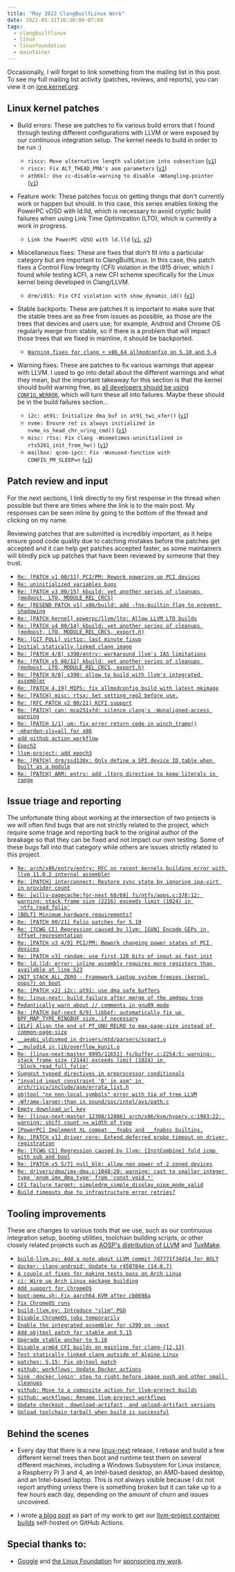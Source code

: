 ```yaml
---
title: "May 2022 ClangBuiltLinux Work"
date: 2022-05-31T16:30:00-07:00
tags:
  - clangbuiltlinux
  - linux
  - linuxfoundation
  - maintainer
---
```


Occasionally, I will forget to link something from the mailing list in this post. To see my full mailing list activity (patches, reviews, and reports), you can view it on [lore.kernel.org](https://lore.kernel.org/all/?q=f:nathan@kernel.org).

## Linux kernel patches

* Build errors: These are patches to fix various build errors that I found through testing different configurations with LLVM or were exposed by our continuous integration setup. The kernel needs to build in order to be run :)

  * `riscv: Move alternative length validation into subsection` ([`v1`](https://lore.kernel.org/20220516214520.3252074-1-nathan@kernel.org/))
  * `riscv: Fix ALT_THEAD_PMA's asm parameters` ([`v1`](https://lore.kernel.org/20220518184529.454008-1-nathan@kernel.org/))
  * `ath6kl: Use cc-disable-warning to disable -Wdangling-pointer` ([`v1`](https://lore.kernel.org/20220524145655.869822-1-nathan@kernel.org/))

* Feature work: These patches focus on getting things that don't currently work or happen but should. In this case, this series enables linking the PowerPC vDSO with ld.lld, which is necessary to avoid cryptic build failures when using Link Time Optimization (LTO), which is currently a work in progress.

  * `Link the PowerPC vDSO with ld.lld` ([`v1`](https://lore.kernel.org/20220509204635.2539549-1-nathan@kernel.org/), [`v2`](https://lore.kernel.org/20220511185001.3269404-1-nathan@kernel.org/))

* Miscellaneous fixes: These are fixes that don't fit into a particular category but are important to ClangBuiltLinux. In this case, this patch fixes a Control Flow Integrity (CFI) violation in the i915 driver, which I found while testing kCFI, a new CFI scheme specifically for the Linux kernel being developed in Clang/LLVM.

  * `drm/i915: Fix CFI violation with show_dynamic_id()` ([`v1`](https://lore.kernel.org/20220512211704.3158759-1-nathan@kernel.org/))

* Stable backports: These are patches It is important to make sure that the stable trees are as free from issues as possible, as those are the trees that devices and users use; for example, Android and Chrome OS regularly merge from stable, so if there is a problem that will impact those trees that we fixed in mainline, it should be backported.

  * [`Warning fixes for clang + x86_64 allmodconfig on 5.10 and 5.4`](https://lore.kernel.org/YnqlnFWCrEz11T5Y@dev-arch.thelio-3990X/)

* Warning fixes: These are patches to fix various warnings that appear with LLVM. I used to go into detail about the different warnings and what they mean, but the important takeaway for this section is that the kernel should build warning free, as [all developers should be using `CONFIG_WERROR`](https://lore.kernel.org/r/CAHk-=wifoM9VOp-55OZCRcO9MnqQ109UTuCiXeZ-eyX_JcNVGg@mail.gmail.com/), which will turn these all into failures. Maybe these should be in the build failures section...

  * `i2c: at91: Initialize dma_buf in at91_twi_xfer()` ([`v1`](https://lore.kernel.org/20220505152738.1440249-1-nathan@kernel.org/))
  * `nvme: Ensure ret is always initialized in nvme_ns_head_chr_uring_cmd()` ([`v1`](https://lore.kernel.org/20220506150357.2443040-1-nathan@kernel.org/))
  * `misc: rtsx: Fix clang -Wsometimes-uninitialized in rts5261_init_from_hw()` ([`v1`](https://lore.kernel.org/20220523150521.2947108-1-nathan@kernel.org/))
  * `mailbox: qcom-ipcc: Fix -Wunused-function with CONFIG_PM_SLEEP=n` ([`v1`](https://lore.kernel.org/20220523224702.2002652-1-nathan@kernel.org/))



## Patch review and input

For the next sections, I link directly to my first response in the thread when possible but there are times where the link is to the main post. My responses can be seen inline by going to the bottom of the thread and clicking on my name.

Reviewing patches that are submitted is incredibly important, as it helps ensure good code quality due to catching mistakes before the patches get accepted and it can help get patches accepted faster, as some maintainers will blindly pick up patches that have been reviewed by someone that they trust.

* [`Re: [PATCH v1 00/11] PCI/PM: Rework powering up PCI devices`](https://lore.kernel.org/YnQpAT59+dnfkfjO@thelio-3990X/)
* [`Re: uninitialized variables bugs`](https://lore.kernel.org/YnWYHzQC4Y55sOsT@dev-arch.thelio-3990X/)
* [`Re: [PATCH v3 00/15] kbuild: yet another series of cleanups (modpost, LTO, MODULE_REL_CRCS)`](https://lore.kernel.org/YnWlCH2tfr5YMb1%2F@dev-arch.thelio-3990X/)
* [`Re: [RESEND PATCH v1] x86/build: add -fno-builtin flag to prevent shadowing`](https://lore.kernel.org/YnhXgzhghfi17vMX@dev-arch.thelio-3990X/)
* [`Re: [PATCH kernel] powerpc/llvm/lto: Allow LLVM LTO builds`](https://lore.kernel.org/YnlYemdzBDCobK%2Fd@dev-arch.thelio-3990X/)
* [`Re: [PATCH v4 00/14] kbuild: yet another series of cleanups (modpost, LTO, MODULE_REL_CRCS, export.h)`](https://lore.kernel.org/YnmTVlo5JRqOGUPh@dev-arch.thelio-3990X/)
* [`Re: [GIT PULL] virtio: last minute fixup`](https://lore.kernel.org/YnrxTMVRtDnGA%2FEK@dev-arch.thelio-3990X/)
* [`Initial statically linked clang image`](https://github.com/ClangBuiltLinux/containers/pull/5)
* [`Re: [PATCH 4/8] s390/entry: workaround llvm's IAS limitations`](https://lore.kernel.org/YnvynSZfF%2F8I8vmT@dev-arch.thelio-3990X/)
* [`Re: [PATCH v5 00/12] kbuild: yet another series of cleanups (modpost, LTO, MODULE_REL_CRCS, export.h)`](https://lore.kernel.org/YnwWsYdL2khCikSY@dev-arch.thelio-3990X/)
* [`Re: [PATCH 0/8] s390: allow to build with llvm's integrated assembler`](https://lore.kernel.org/Ynwh%2FUk3IyiyRzO3@dev-arch.thelio-3990X/)
* [`Re: [PATCH 4.19] MIPS: fix allmodconfig build with latest mkimage`](https://lore.kernel.org/YoAZLPxTYsqEypGP@dev-arch.thelio-3990X/)
* [`Re: [PATCH] misc: rtsx: Set setting_reg2 before use.`](https://lore.kernel.org/YoJ0I%2FXPoj1B%2F+mm@dev-arch.thelio-3990X/)
* [`Re: [RFC PATCH v2 00/21] KCFI support`](https://lore.kernel.org/YoPuMhc03hUJxmPs@dev-arch.thelio-3990X/)
* [`Re: [PATCH] can: mcp251xfd: silence clang's -Wunaligned-access warning`](https://lore.kernel.org/YoUZLHIbxPu15%2FlN@dev-arch.thelio-3990X/)
* [`Re: [PATCH 1/1] um: fix error return code in winch_tramp()`](https://lore.kernel.org/YofQgDo38fAnPZEy@dev-arch.thelio-3990X/)
* [`-mharden-sls=all for x86`](https://github.com/ClangBuiltLinux/linux/issues/1633)
* [`add github action workflow`](https://github.com/ClangBuiltLinux/containers/pull/9)
* [`Epoch2`](https://github.com/ClangBuiltLinux/containers/pull/12)
* [`llvm-project: add epoch3`](https://github.com/ClangBuiltLinux/containers/pull/19)
* [`Re: [PATCH] drm/ssd130x: Only define a SPI device ID table when built as a module`](https://lore.kernel.org/YpYv8islaEySOEtg@dev-arch.thelio-3990X/)
* [`Re: [PATCH] ARM: entry: add .ltorg directive to keep literals in range`](https://lore.kernel.org/YpY0PbvRvuA7OU%2F%2F@dev-arch.thelio-3990X/)



## Issue triage and reporting

The unfortunate thing about working at the intersection of two projects is we will often find bugs that are not strictly related to the project, which require some triage and reporting back to the original author of the breakage so that they can be fixed and not impact our own testing. Some of these bugs fall into that category while others are issues strictly related to this project.

* [`Re: arch/x86/entry/entry: RFC on recent kernels building error with llvm 11.0.2 internal assembler`](https://lore.kernel.org/Ym2qdHAB6BMMlegB@thelio-3990X/)
* [`Re: [PATCH] interconnect: Restore sync state by ignoring ipa-virt in provider count`](https://lore.kernel.org/Ym%2F2QJeGHDoZSw8o@dev-arch.thelio-3990X/)
* [`Re: [willy-pagecache:for-next 60/69] fs/ntfs/aops.c:378:12: warning: stack frame size (2216) exceeds limit (1024) in 'ntfs_read_folio'`](https://lore.kernel.org/YnAcLApzs6frds2n@dev-arch.thelio-3990X/)
* [`[BOLT] Minimum hardware requirements?`](https://github.com/ClangBuiltLinux/tc-build/issues/188)
* [`Re: [PATCH 00/21] Folio patches for 5.19`](https://lore.kernel.org/YnFGuPWgT7tT7iAV@dev-arch.thelio-3990X/)
* [`Re: [TCWG CI] Regression caused by llvm: [GVN] Encode GEPs in offset representation`](https://lore.kernel.org/YnFLeL93iHk+3vBd@dev-arch.thelio-3990X/)
* [`Re: [PATCH v3 4/9] PCI/PM: Rework changing power states of PCI devices`](https://lore.kernel.org/YnFtjzGYwe28tVAA@dev-arch.thelio-3990X/)
* [`Re: [PATCH v3] random: use first 128 bits of input as fast init`](https://lore.kernel.org/YnL6ouh5xxZIJqeN@dev-arch.thelio-3990X/)
* [`Re: ld.lld: error: inline assembly requires more registers than available at line 523`](https://lore.kernel.org/YnK8f7cqMoHxSi0C@dev-arch.thelio-3990X/)
* [`INIT_STACK_ALL_ZERO - Framework Laptop system freezes (kernel oops?) on boot`](https://github.com/ClangBuiltLinux/linux/issues/1626)
* [`Re: [PATCH v2] i2c: at91: use dma safe buffers`](https://lore.kernel.org/YnPkfrI4Udl9lMR8@dev-arch.thelio-3990X/)
* [`Re: linux-next: build failure after merge of the amdgpu tree`](https://lore.kernel.org/YnQToaOno0MZzJ5r@dev-arch.thelio-3990X/)
* [`Pedantically warn about // comments in gnu89 mode`](https://reviews.llvm.org/rGf6dff93641b2259623e686eb13a1884b8b9f4a00)
* [`Re: [PATCH bpf-next 8/9] libbpf: automatically fix up BPF_MAP_TYPE_RINGBUF size, if necessary`](https://lore.kernel.org/YnqGBmOHIZhrZBFJ@dev-arch.thelio-3990X/)
* [`[ELF] Align the end of PT_GNU_RELRO to max-page-size instead of common-page-size`](https://reviews.llvm.org/D125410)
* [`__aeabi_uldivmod in drivers/mtd/parsers/scpart.o`](https://github.com/ClangBuiltLinux/linux/issues/1635)
* [`__mulodi4 in lib/overflow_kunit.o`](https://github.com/ClangBuiltLinux/linux/issues/1636)
* [`Re: [linux-next:master 9995/11651] fs/buffer.c:2254:5: warning: stack frame size (2144) exceeds limit (1024) in 'block_read_full_folio'`](https://lore.kernel.org/YoAlvnyjEbYV4T1L@dev-arch.thelio-3990X/)
* [`Suggest typoed directives in preprocessor conditionals`](https://reviews.llvm.org/D124726)
* [`"invalid input constraint '0' in asm" in arch/riscv/include/asm/errata_list.h`](https://github.com/ClangBuiltLinux/linux/issues/1641)
* [`objtool "no non-local symbols" error with tip of tree LLVM`](https://lore.kernel.org/YoK4U9RgQ9N+HhXJ@dev-arch.thelio-3990X/)
* [`-Wframe-larger-than in sound/soc/intel/avs/path.c`](https://github.com/ClangBuiltLinux/linux/issues/1642)
* [`Empty download_url key`](https://gitlab.com/Linaro/tuxsuite/-/issues/164)
* [`Re: [linux-next:master 12308/12886] arch/x86/kvm/hyperv.c:1983:22: warning: shift count >= width of type`](https://lore.kernel.org/Yoe4WQCV9903aQRP@dev-arch.thelio-3990X/)
* [`[PowerPC] Implement XL compat __fnabs and __fnabss builtins.`](https://reviews.llvm.org/D125506)
* [`Re: [PATCH v1] driver core: Extend deferred probe timeout on driver registration`](https://lore.kernel.org/YogkhvFGVcjNQ21Z@dev-arch.thelio-3990X/)
* [`Re: [TCWG CI] Regression caused by llvm: [InstCombine] fold icmp with sub and bool`](https://lore.kernel.org/YoukyUoa2LfUZ9gw@dev-arch.thelio-3990X/)
* [`Re: [PATCH v5 5/7] null_blk: allow non power of 2 zoned devices`](https://lore.kernel.org/Yoz4PsQjWzVxz+YO@dev-arch.thelio-3990X/)
* [`Re: drivers/dma/imx-dma.c:1048:20: warning: cast to smaller integer type 'enum imx_dma_type' from 'const void *'`](https://lore.kernel.org/Yo7MFbwDyT+1lzcr@dev-arch.thelio-3990X/)
* [`CFI failure target: simpledrm_simple_display_pipe_mode_valid`](https://github.com/ClangBuiltLinux/linux/issues/1647)
* [`Build timeouts due to infrastructure error retries?`](https://gitlab.com/Linaro/tuxsuite/-/issues/166)



## Tooling improvements

These are changes to various tools that we use, such as our continuous integration setup, booting utilities, toolchain building scripts, or other closely related projects such as [AOSP's distribution of LLVM](https://android.googlesource.com/platform/prebuilts/clang/host/linux-x86/) and [TuxMake](https://tuxmake.org).

* [`build-llvm.py: Add a note about LLVM commit 7d7771f34d14 for BOLT`](https://github.com/ClangBuiltLinux/tc-build/pull/189)
* [`docker: clang-android: Update to r450784e (14.0.7)`](https://gitlab.com/Linaro/tuxmake/-/merge_requests/265)
* [`A couple of fixes for making tests pass on Arch Linux`](https://gitlab.com/Linaro/tuxmake/-/merge_requests/270)
* [`ci: Wire up Arch Linux package building`](https://gitlab.com/Linaro/tuxmake/-/merge_requests/271)
* [`Add support for ChromeOS`](https://github.com/ClangBuiltLinux/continuous-integration2/pull/362)
* [`boot-qemu.sh: Fix aarch64 KVM after cb0698a`](https://github.com/ClangBuiltLinux/boot-utils/pull/63)
* [`Fix ChromeOS runs`](https://github.com/ClangBuiltLinux/continuous-integration2/pull/364)
* [`build-llvm.py: Introduce "slim" PGO`](https://github.com/ClangBuiltLinux/tc-build/pull/190)
* [`Disable ChromeOS jobs temporarily`](https://github.com/ClangBuiltLinux/continuous-integration2/pull/366)
* [`Enable the integrated assembler for s390 on -next`](https://github.com/ClangBuiltLinux/continuous-integration2/pull/367)
* [`Add objtool patch for stable and 5.15`](https://github.com/ClangBuiltLinux/continuous-integration2/pull/368)
* [`Upgrade stable anchor to 5.18`](https://github.com/ClangBuiltLinux/continuous-integration2/pull/369)
* [`Disable arm64 CFI builds on mainline for clang-{12,13}`](https://github.com/ClangBuiltLinux/continuous-integration2/pull/370)
* [`Test statically linked clang outside of Alpine Linux`](https://github.com/ClangBuiltLinux/containers/pull/13)
* [`patches: 5.15: Fix objtool patch`](https://github.com/ClangBuiltLinux/continuous-integration2/pull/371)
* [`github: workflows: Update Docker actions`](https://github.com/ClangBuiltLinux/containers/pull/15)
* [`Sink 'docker login' step to right before image push and other small cleanups`](https://github.com/ClangBuiltLinux/containers/pull/20)
* [`github: Move to a composite action for llvm-project builds`](https://github.com/ClangBuiltLinux/containers/pull/22)
* [`github: workflows: Rename llvm-project workflows`](https://github.com/ClangBuiltLinux/containers/pull/23)
* [`Update checkout, download-artifact, and upload-artifact versions`](https://github.com/ClangBuiltLinux/continuous-integration2/pull/372)
* [`Upload toolchain tarball when build is successful`](https://github.com/ClangBuiltLinux/containers/pull/24)



## Behind the scenes

* Every day that there is a new [linux-next](https://git.kernel.org/pub/scm/linux/kernel/git/next/linux-next.git/) release, I rebase and build a few different kernel trees then boot and runtime test them on several different machines, including a Windows Subsystem for Linux instance, a Raspberry Pi 3 and 4, an Intel-based desktop, an AMD-based desktop, and an Intel-based laptop. This is not always visible because I do not report anything unless there is something broken but it can take up to a few hours each day, depending on the amount of churn and issues uncovered.

* I wrote [a blog post](https://nathanchance.dev/posts/github-actions-fedora-libvirt/) as part of my work to get our [llvm-project container builds](https://github.com/ClangBuiltLinux/containers/tree/main/llvm-project) self-hosted on GitHub Actions.



## Special thanks to:

* [Google](https://www.google.com/) and [the Linux Foundation](https://linuxfoundation.org/) for [sponsoring my work](https://linuxfoundation.org/en/press-release/google-funds-linux-kernel-developers-to-focus-exclusively-on-security/).
